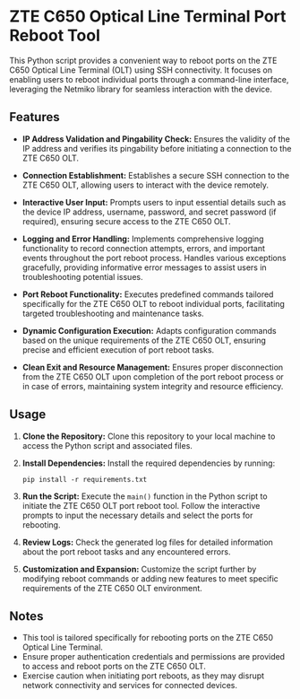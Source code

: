 # ZTE C650 Optical Line Terminal Port Reboot Tool

This Python script provides a convenient way to reboot ports on the ZTE C650 Optical Line Terminal (OLT) using SSH connectivity. It focuses on enabling users to reboot individual ports through a command-line interface, leveraging the Netmiko library for seamless interaction with the device.

## Features

- **IP Address Validation and Pingability Check:** Ensures the validity of the IP address and verifies its pingability before initiating a connection to the ZTE C650 OLT.
  
- **Connection Establishment:** Establishes a secure SSH connection to the ZTE C650 OLT, allowing users to interact with the device remotely.
  
- **Interactive User Input:** Prompts users to input essential details such as the device IP address, username, password, and secret password (if required), ensuring secure access to the ZTE C650 OLT.
  
- **Logging and Error Handling:** Implements comprehensive logging functionality to record connection attempts, errors, and important events throughout the port reboot process. Handles various exceptions gracefully, providing informative error messages to assist users in troubleshooting potential issues.
  
- **Port Reboot Functionality:** Executes predefined commands tailored specifically for the ZTE C650 OLT to reboot individual ports, facilitating targeted troubleshooting and maintenance tasks.
  
- **Dynamic Configuration Execution:** Adapts configuration commands based on the unique requirements of the ZTE C650 OLT, ensuring precise and efficient execution of port reboot tasks.
  
- **Clean Exit and Resource Management:** Ensures proper disconnection from the ZTE C650 OLT upon completion of the port reboot process or in case of errors, maintaining system integrity and resource efficiency.

## Usage

1. **Clone the Repository:** Clone this repository to your local machine to access the Python script and associated files.

2. **Install Dependencies:** Install the required dependencies by running:
   ```
   pip install -r requirements.txt
   ```

3. **Run the Script:** Execute the `main()` function in the Python script to initiate the ZTE C650 OLT port reboot tool. Follow the interactive prompts to input the necessary details and select the ports for rebooting.

4. **Review Logs:** Check the generated log files for detailed information about the port reboot tasks and any encountered errors.

5. **Customization and Expansion:** Customize the script further by modifying reboot commands or adding new features to meet specific requirements of the ZTE C650 OLT environment.

## Notes

- This tool is tailored specifically for rebooting ports on the ZTE C650 Optical Line Terminal.
- Ensure proper authentication credentials and permissions are provided to access and reboot ports on the ZTE C650 OLT.
- Exercise caution when initiating port reboots, as they may disrupt network connectivity and services for connected devices.
